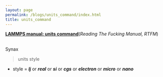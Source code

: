 ```yaml
---
layout: page
permalink: /blogs/units_command/index.html
title: units_command
---
```


**[LAMMPS manual: units command](https://docs.lammps.org/units.html)**(*Reading The Fucking Manual, RTFM*)

<br>Synax
>units style
- style = ***lj*** or ***real*** or ***si*** or ***cgs*** or ***electron*** or ***micro*** or ***nano***
